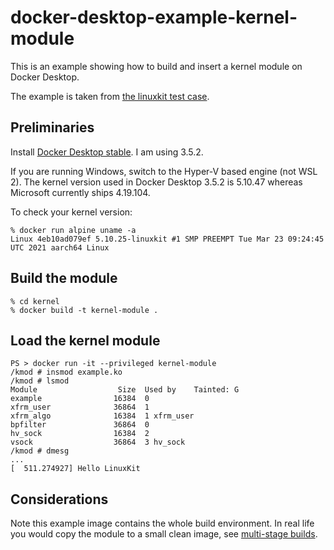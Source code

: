 # docker-desktop-example-kernel-module
This is an example showing how to build and insert a kernel module on Docker Desktop.

The example is taken from [the linuxkit test case](https://github.com/linuxkit/linuxkit/blob/ad809fa3b6d133a04bf4f49f2b1e3b5f77616f6a/test/cases/020_kernel/111_kmod_5.4.x/src/hello_world.c).

## Preliminaries

Install [Docker Desktop stable](https://hub.docker.com/editions/community/docker-ce-desktop-windows/).
I am using 3.5.2.

If you are running Windows, switch to the Hyper-V based engine (not WSL 2). The kernel
version used in Docker Desktop 3.5.2 is 5.10.47 whereas Microsoft currently ships 4.19.104.

To check your kernel version:
```
% docker run alpine uname -a
Linux 4eb10ad079ef 5.10.25-linuxkit #1 SMP PREEMPT Tue Mar 23 09:24:45 UTC 2021 aarch64 Linux
```

## Build the module

```
% cd kernel
% docker build -t kernel-module .
```

## Load the kernel module

```
PS > docker run -it --privileged kernel-module
/kmod # insmod example.ko
/kmod # lsmod
Module                  Size  Used by    Tainted: G
example                16384  0
xfrm_user              36864  1
xfrm_algo              16384  1 xfrm_user
bpfilter               36864  0
hv_sock                16384  2
vsock                  36864  3 hv_sock
/kmod # dmesg
...
[  511.274927] Hello LinuxKit
```

## Considerations

Note this example image contains the whole build environment. In real life you would copy the module
to a small clean image, see [multi-stage builds](https://www.docker.com/blog/multi-stage-builds/).
